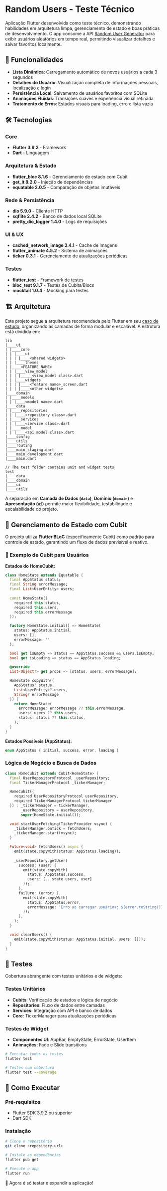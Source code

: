 # Random Users - Teste Técnico

Aplicação Flutter desenvolvida como teste técnico, demonstrando habilidades em arquitetura limpa, gerenciamento de estado e boas práticas de desenvolvimento. O app consome a API [Random User Generator](https://randomuser.me/) para exibir usuários aleatórios em tempo real, permitindo visualizar detalhes e salvar favoritos localmente.

## 📱 Funcionalidades

- **Lista Dinâmica**: Carregamento automático de novos usuários a cada 3 segundos
- **Detalhes do Usuário**: Visualização completa de informações pessoais, localização e login
- **Persistência Local**: Salvamento de usuários favoritos com SQLite
- **Animações Fluidas**: Transições suaves e experiência visual refinada
- **Tratamento de Erros**: Estados visuais para loading, erro e lista vazia

## 🛠️ Tecnologias

### Core
- **Flutter 3.9.2** - Framework
- **Dart** - Linguagem

### Arquitetura & Estado
- **flutter_bloc 8.1.6** - Gerenciamento de estado com Cubit
- **get_it 8.2.0** - Injeção de dependências
- **equatable 2.0.5** - Comparação de objetos imutáveis

### Rede & Persistência
- **dio 5.9.0** - Cliente HTTP
- **sqflite 2.4.2** - Banco de dados local SQLite
- **pretty_dio_logger 1.4.0** - Logs de requisições

### UI & UX
- **cached_network_image 3.4.1** - Cache de imagens
- **flutter_animate 4.5.2** - Sistema de animações
- **ticker 0.3.1** - Gerenciamento de atualizações periódicas

### Testes
- **flutter_test** - Framework de testes
- **bloc_test 9.1.7** - Testes de Cubits/Blocs
- **mocktail 1.0.4** - Mocking para testes

## 🏗️ Arquitetura

Este projeto segue a arquitetura recomendada pelo Flutter em seu [caso de estudo](https://docs.flutter.dev/app-architecture/case-study), organizando as camadas de forma modular e escalável. A estrutura está dividida em:

```
lib
|____ui
| |____core
| | |____ui
| | | |____<shared widgets>
| | |____themes
| |____<FEATURE NAME>
| | |____view_model
| | | |_____<view_model class>.dart
| | |____widgets
| | | |____<feature name>_screen.dart
| | | |____<other widgets>
|____domain
| |____models
| | |____<model name>.dart
|____data
| |____repositories
| | |____<repository class>.dart
| |____services
| | |____<service class>.dart
| |____model
| | |____<api model class>.dart
|____config
|____utils
|____routing
|____main_staging.dart
|____main_development.dart
|____main.dart

// The test folder contains unit and widget tests
test
|____data
|____domain
|____ui
|____utils
```
A separação em **Camada de Dados (```data```)**, **Domínio (```domain```)** e **Apresentação (```ui```)** permite maior flexibilidade, testabilidade e escalabilidade do projeto.

## 🔄 Gerenciamento de Estado com Cubit

O projeto utiliza **Flutter BLoC** (especificamente Cubit) como padrão para controle de estado, garantindo um fluxo de dados previsível e reativo.

### 📌 Exemplo de Cubit para Usuários

**Estados do HomeCubit:**

```dart
class HomeState extends Equatable {
  final AppStatus status;
  final String errorMessage;
  final List<UserEntity> users;
  
  const HomeState({
    required this.status, 
    required this.users, 
    required this.errorMessage
  });

  factory HomeState.initial() => HomeState(
    status: AppStatus.initial, 
    users: [], 
    errorMessage: ''
  );

  bool get isEmpty => status == AppStatus.success && users.isEmpty;
  bool get isLoading => status == AppStatus.loading;

  @override
  List<Object?> get props => [status, users, errorMessage];

  HomeState copyWith({
    AppStatus? status, 
    List<UserEntity>? users, 
    String? errorMessage
  }) {
    return HomeState(
      errorMessage: errorMessage ?? this.errorMessage,
      users: users ?? this.users,
      status: status ?? this.status,
    );
  }
}
```

**Estados Possíveis (AppStatus):**
```dart
enum AppStatus { initial, success, error, loading }
```

### Lógica de Negócio e Busca de Dados

```dart
class HomeCubit extends Cubit<HomeState> {
  final UserRepositoryProtocol _userRepository;
  final TickerManagerProtocol _tickerManager;

  HomeCubit({
    required UserRepositoryProtocol userRepository, 
    required TickerManagerProtocol tickerManager
  }) : _tickerManager = tickerManager,
       _userRepository = userRepository,
       super(HomeState.initial());

  void startUserFetching(TickerProvider vsync) {
    _tickerManager.onTick = fetchUsers;
    _tickerManager.start(vsync);
  }

  Future<void> fetchUsers() async {
    emit(state.copyWith(status: AppStatus.loading));
    
    _userRepository.getUser(
      success: (user) {
        emit(state.copyWith(
          status: AppStatus.success, 
          users: [...state.users, user]
        ));
      },
      failure: (error) {
        emit(state.copyWith(
          status: AppStatus.error, 
          errorMessage: 'Erro ao carregar usuários: ${error.toString()}'
        ));
      },
    );
  }

  void clearUsers() {
    emit(state.copyWith(status: AppStatus.initial, users: []));
  }
}
```


## 🧪 Testes

Cobertura abrangente com testes unitários e de widgets:

### Testes Unitários
- **Cubits**: Verificação de estados e lógica de negócio
- **Repositories**: Fluxo de dados entre camadas
- **Services**: Integração com API e banco de dados
- **Core**: TickerManager para atualizações periódicas

### Testes de Widget
- **Componentes UI**: AppBar, EmptyState, ErrorState, UserItem
- **Animações**: Fade e Slide transitions

```bash
# Executar todos os testes
flutter test

# Testes com cobertura
flutter test --coverage
```

## 🚀 Como Executar

### Pré-requisitos
- Flutter SDK 3.9.2 ou superior
- Dart SDK

### Instalação

```bash
# Clone o repositório
git clone <repository-url>

# Instale as dependências
flutter pub get

# Execute o app
flutter run
```

🚀 Agora é só testar e expandir a aplicação!

